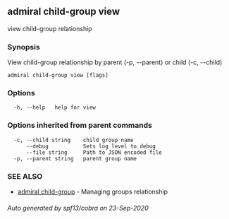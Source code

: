 ## admiral child-group view

view child-group relationship

### Synopsis

View child-group relationship by parent (-p, --parent) or child (-c, --child)

```
admiral child-group view [flags]
```

### Options

```
  -h, --help   help for view
```

### Options inherited from parent commands

```
  -c, --child string    child group name
      --debug           Sets log level to debug
      --file string     Path to JSON encoded file
  -p, --parent string   parent group name
```

### SEE ALSO

* [admiral child-group](admiral_child-group.md)	 - Managing groups relationship

###### Auto generated by spf13/cobra on 23-Sep-2020
